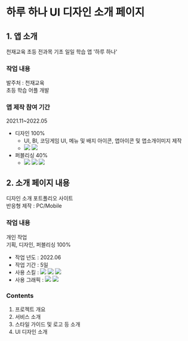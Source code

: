# 하루 하나 UI 디자인 소개 페이지
## 1. 앱 소개
천재교육 초등 전과목 기초 일일 학습 앱 '하루 하나'
### 작업 내용
발주처 : 천재교육<br/>
초등 학습 어플 개발
### 앱 제작 참여 기간
2021.11~2022.05
- 디자인 100%
  - UI, BI, 코딩게임 UI, 메뉴 및 배지 아이콘, 앱아이콘 및 앱소개이미지 제작
  - <img src="https://img.shields.io/badge/Adobe Photoshop-navy?style=flat-square&logo=Adobe Photoshop&logoColor=white"/> <img src="https://img.shields.io/badge/Adobe Illustrator-orange?style=flat-square&logo=Adobe Illustrator&logoColor=white"/> 
- 퍼블리싱 40%
  - <img src="https://img.shields.io/badge/HTML5-red?style=flat-square&logo=HTML5&logoColor=white"/> <img src="https://img.shields.io/badge/Sass-c93691?style=flat-square&logo=Sass&logoColor=white"/> <img src="https://img.shields.io/badge/React-0f1e33?style=flat-square&logo=React&logoColor=4fe2ff"/>

## 2. 소개 페이지 내용
디자인 소개 포트폴리오 사이트<br/>
반응형 제작 : PC/Mobile
### 작업 내용
개인 작업<br/>
기획, 디자인, 퍼블리싱 100%
-   작업 년도 : 2022.06
-   작업 기간 : 5일
-   사용 스킬 : <img src="https://img.shields.io/badge/HTML5-red?style=flat-square&logo=HTML5&logoColor=white"/> <img src="https://img.shields.io/badge/Sass-c93691?style=flat-square&logo=Sass&logoColor=white"/> <img src="https://img.shields.io/badge/JavaScript-yellow?style=flat-square&logo=JavaScript&logoColor=white"/>
-   사용 그래픽 :  <img src="https://img.shields.io/badge/Adobe Photoshop-navy?style=flat-square&logo=Adobe Photoshop&logoColor=white"/> <img src="https://img.shields.io/badge/Adobe XD-e80e94?style=flat-square&logo=Adobe XD&logoColor=white"/> 
###  Contents
1.  프로젝트 개요
2.  서비스 소개
3.  스타일 가이드 및 로고 등 소개
4.  UI 디자인 소개


